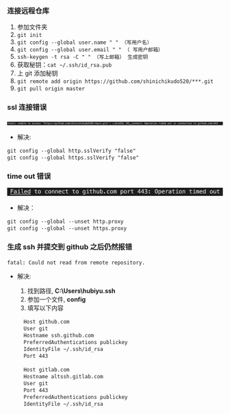 ### 连接远程仓库

1. 参加文件夹
2. `git init`
3. `git config --global user.name " " （写用户名）`
4. `git config --global user.email " " （ 写用户邮箱）`
5. `ssh-keygen -t rsa -C " " （写上邮箱） 生成密钥`
6. 获取秘钥：`cat ~/.ssh/id_rsa.pub`
7. 上 git 添加秘钥
8. `git remote add origin https://github.com/shinichikudo520/***.git`
9. `git pull origin master`

### ssl 连接错误

![ssl连接错误](./img/SSL_connect.png)

- 解决:

```
git config --global http.sslVerify "false"
git config --global https.sslVerify "false"
```

### time out 错误

![ssl连接错误](./img/timeout.png)

- 解决：

```
git config --global --unset http.proxy
git config --global --unset https.proxy
```

### 生成 ssh 并提交到 github 之后仍然报错

    fatal: Could not read from remote repository.

- 解决:

  1. 找到路径, **C:\Users\hubiyu\.ssh**
  2. 参加一个文件, **config**
  3. 填写以下内容

  ```
    Host github.com
    User git
    Hostname ssh.github.com
    PreferredAuthentications publickey
    IdentityFile ~/.ssh/id_rsa
    Port 443

    Host gitlab.com
    Hostname altssh.gitlab.com
    User git
    Port 443
    PreferredAuthentications publickey
    IdentityFile ~/.ssh/id_rsa
  ```
